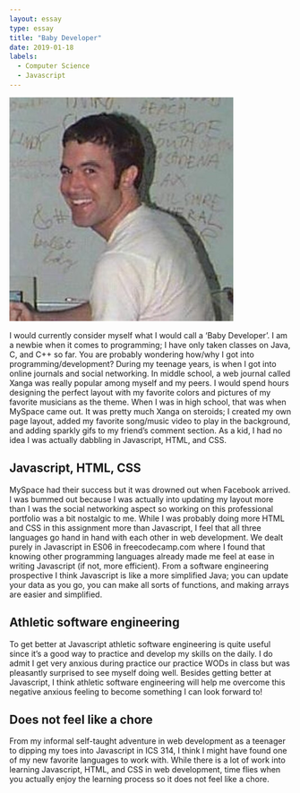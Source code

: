 ```yaml
---
layout: essay
type: essay
title: "Baby Developer"
date: 2019-01-18
labels:
  - Computer Science
  - Javascript
---
```

<img class="ui medium left floated image" src="https://raw.githubusercontent.com/audreyford/audreyford.github.io/master/images/tom.jpg">

I would currently consider myself what I would call a ‘Baby Developer’.  I am a newbie when it comes to programming;  I have only taken classes on Java, C, and C++ so far.  You are probably wondering how/why I got into programming/development?  During my teenage years, is when I got into online journals and social networking.  In middle school, a web journal called Xanga was really popular among myself and my peers.  I would spend hours designing the perfect layout with my favorite colors and pictures of my favorite musicians as the theme.  When I was in high school, that was when MySpace came out.  It was pretty much Xanga on steroids; I created my own page layout, added my favorite song/music video to play in the background, and adding sparkly gifs to my friend’s comment section.  As a kid, I had no idea I was actually dabbling in Javascript, HTML, and CSS.

## Javascript, HTML, CSS

MySpace had their success but it was drowned out when Facebook arrived.  I was bummed out because I was actually into updating my layout more than I was the social networking aspect so working on this professional portfolio was a bit nostalgic to me.   While I was probably doing more HTML and CSS in this assignment more than Javascript, I feel that all three languages go hand in hand with each other in web development.  We dealt purely in Javascript in ES06 in freecodecamp.com where I found that knowing other programming languages already made me feel at ease in writing Javascript (if not, more efficient).  From a software engineering prospective I think Javascript is like a more simplified Java; you can update your data as you go, you can make all sorts of functions, and making arrays are easier and simplified.

## Athletic software engineering

To get better at Javascript athletic software engineering is quite useful since it’s a good way to practice and develop my skills on the daily.  I do admit I get very anxious during practice our practice WODs in class but was pleasantly surprised to see myself doing well.  Besides getting better at Javascript, I think athletic software engineering will help me overcome this negative anxious feeling to become something I can look forward to!

## Does not feel like a chore

From my informal self-taught adventure in web development as a teenager to dipping my toes into Javascript in ICS 314, I think I might have found one of my new favorite languages to work with.  While there is a lot of work into learning Javascript, HTML, and CSS in web development, time flies when you actually enjoy the learning process so it does not feel like a chore.
